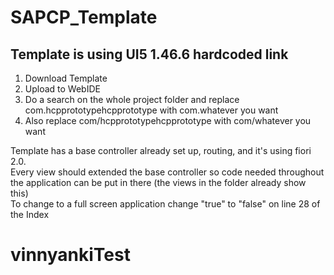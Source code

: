 # SAPCP_Template

## Template is using UI5 1.46.6 hardcoded link

1. Download Template  
2. Upload to WebIDE   
3. Do a search on the whole project folder and replace com.hcpprototypehcpprototype with com.whatever you want  
4. Also replace com/hcpprototypehcpprototype with com/whatever you want    

  
  
Template has a base controller already set up, routing, and it's using fiori 2.0.   
Every view should extended  the base controller so code needed throughout the application can be put in there (the views in the folder already show this)  
To change to a full screen application change "true" to "false" on line 28 of the Index
# vinnyankiTest
